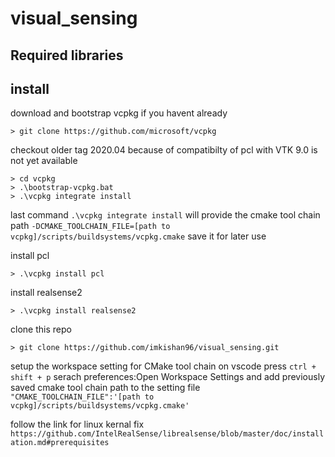 # visual_sensing

## Required libraries


## install
download and bootstrap vcpkg if you havent already
```
> git clone https://github.com/microsoft/vcpkg
```
checkout older tag 2020.04 because of compatibilty of pcl with VTK 9.0 is not yet available
```
> cd vcpkg
> .\bootstrap-vcpkg.bat
> .\vcpkg integrate install
```
last command `.\vcpkg integrate install` will provide the cmake tool chain path `-DCMAKE_TOOLCHAIN_FILE=[path to vcpkg]/scripts/buildsystems/vcpkg.cmake` save it for later use

install pcl 
```
> .\vcpkg install pcl 
```
install realsense2
```
> .\vcpkg install realsense2
```
clone this repo
```
> git clone https://github.com/imkishan96/visual_sensing.git
```
setup the workspace setting for CMake tool chain on vscode press `ctrl + shift + p`   serach preferences:Open Workspace Settings and
add previously saved cmake tool chain path to the setting file 
`"CMAKE_TOOLCHAIN_FILE":'[path to vcpkg]/scripts/buildsystems/vcpkg.cmake'`

follow the link for linux kernal fix
`https://github.com/IntelRealSense/librealsense/blob/master/doc/installation.md#prerequisites`

